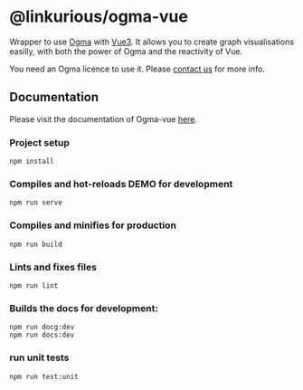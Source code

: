 # @linkurious/ogma-vue

Wrapper to use [Ogma](https://doc.linkurio.us/ogma/latest/) with [Vue3](https://vuejs.org/about/releases.html).
It allows you to create graph visualisations easilly, with both the power of Ogma and the reactivity of Vue. 

You need an Ogma licence to use it. Please [contact us](https://doc.linkurio.us/ogma/latest/support.html) for more info.

## Documentation

Please visit the documentation of Ogma-vue [here](https://linkurious.github.io/ogma-vue/).

### Project setup
```
npm install
```

### Compiles and hot-reloads DEMO for development
```
npm run serve
```

### Compiles and minifies for production
```
npm run build
```

### Lints and fixes files
```
npm run lint
```

### Builds the docs for development: 
```
npm run docg:dev
npm run docs:dev
```

### run unit tests
```
npm run test:unit
```